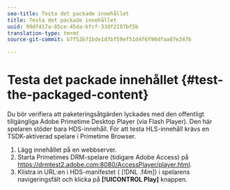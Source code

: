 ```yaml
---
seo-title: Testa det packade innehållet
title: Testa det packade innehållet
uuid: 99df417a-85ce-45da-bfcf-33df2197bf5b
translation-type: tm+mt
source-git-commit: b7f52b71bde1d7bf59ef51d4f6f90dfaa07e347b

---
```



# Testa det packade innehållet {#test-the-packaged-content}

Du bör verifiera att paketeringsåtgärden lyckades med den offentligt tillgängliga Adobe Primetime Desktop Player (via Flash Player). Den här spelaren stöder bara HDS-innehåll. För att testa HLS-innehåll krävs en TSDK-aktiverad spelare i Primetime Browser.

1. Lägg innehållet på en webbserver.
1. Starta Primetimes DRM-spelare (tidigare Adobe Access) på https://drmtest2.adobe.com:8080/AccessPlayer/player.html.
1. Klistra in URL:en i HDS-manifestet ( [!DNL .f4m]) i spelarens navigeringsfält och klicka på **[!UICONTROL Play]** knappen.
